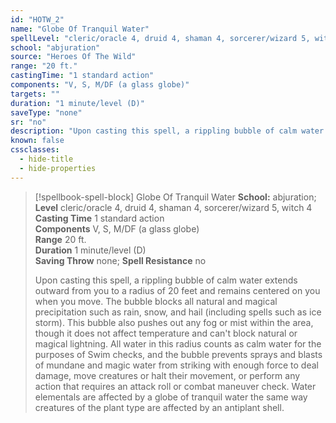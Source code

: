 ```yaml
---
id: "HOTW_2"
name: "Globe Of Tranquil Water"
spellLevel: "cleric/oracle 4, druid 4, shaman 4, sorcerer/wizard 5, witch 4"
school: "abjuration"
source: "Heroes Of The Wild"
range: "20 ft."
castingTime: "1 standard action"
components: "V, S, M/DF (a glass globe)"
targets: ""
duration: "1 minute/level (D)"
saveType: "none"
sr: "no"
description: "Upon casting this spell, a rippling bubble of calm water extends outward from you to a radius of 20 feet and remains centered on you when you move. The bubble blocks all natural and magical precipitation such as rain, snow, and hail (including spells such as ice storm). This bubble also pushes out any fog or mist within the area, though it does not affect temperature and can't block natural or magical lightning.  All water in this radius counts as calm water for the purposes of Swim checks, and the bubble prevents sprays and blasts of mundane and magic water from striking with enough force to deal damage, move creatures or halt their movement, or perform any action that requires an attack roll or combat maneuver check.  Water elementals are affected by a globe of tranquil water the same way creatures of the plant type are affected by an antiplant shell."
known: false
cssclasses:
  - hide-title
  - hide-properties
---
```


> [!spellbook-spell-block] Globe Of Tranquil Water
> **School:** abjuration; **Level** cleric/oracle 4, druid 4, shaman 4, sorcerer/wizard 5, witch 4
> **Casting Time** 1 standard action  
> **Components** V, S, M/DF (a glass globe)  
> **Range** 20 ft.  
> **Duration** 1 minute/level (D)  
> **Saving Throw** none; **Spell Resistance** no
> 
> Upon casting this spell, a rippling bubble of calm water extends outward from you to a radius of 20 feet and remains centered on you when you move. The bubble blocks all natural and magical precipitation such as rain, snow, and hail (including spells such as ice storm). This bubble also pushes out any fog or mist within the area, though it does not affect temperature and can't block natural or magical lightning.  All water in this radius counts as calm water for the purposes of Swim checks, and the bubble prevents sprays and blasts of mundane and magic water from striking with enough force to deal damage, move creatures or halt their movement, or perform any action that requires an attack roll or combat maneuver check.  Water elementals are affected by a globe of tranquil water the same way creatures of the plant type are affected by an antiplant shell.
